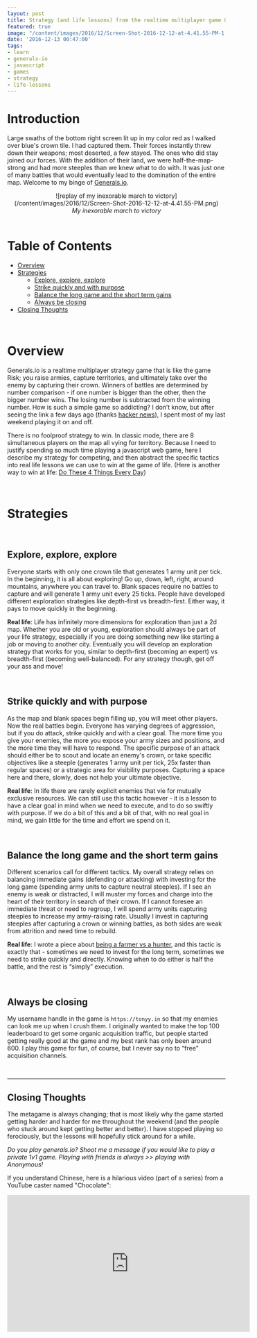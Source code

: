 ```yaml
---
layout: post
title: Strategy (and life lessons) from the realtime multiplayer game Generals.io
featured: true
image: "/content/images/2016/12/Screen-Shot-2016-12-12-at-4.41.55-PM-1.png"
date: '2016-12-13 00:47:00'
tags:
- learn
- generals-io
- javascript
- games
- strategy
- life-lessons
---
```


# Introduction

Large swaths of the bottom right screen lit up in my color red as I walked over blue's crown tile. I had captured them. Their forces instantly threw down their weapons; most deserted, a few stayed. The ones who did stay joined our forces. With the addition of their land, we were half-the-map-strong and had more steeples than we knew what to do with. It was just one of many battles that would eventually lead to the domination of the entire map. Welcome to my binge of [Generals.io](https://generals.io).

<div align="center">
![replay of my inexorable march to victory](/content/images/2016/12/Screen-Shot-2016-12-12-at-4.41.55-PM.png)
</div>
<div align="center">
<span style="font-style:italic">My inexorable march to victory</span>
</div>
<br />

# Table of Contents
<ul>
<li><a href="#overview">Overview</a></li>
<li><a href="#strategies">Strategies</a>
<ul style="margin-left:15px">
<li><a href="#exploreexploreexplore">Explore, explore, explore</a></li>
<li><a href="#strikequicklyandwithpurpose">Strike quickly and with purpose</a></li>
<li><a href="#balancethelonggameandtheshorttermgains">Balance the long game and the short term gains</a>
<li><a href="#alwaysbeclosing">Always be closing</a></li>
</ul></li>
<li><a href="#closingthoughts">Closing Thoughts</a></li>
</ul>

<br />

# Overview

Generals.io is a realtime multiplayer strategy game that is like the game Risk; you raise armies, capture territories, and ultimately take over the enemy by capturing their crown. Winners of battles are determined by number comparison - if one number is bigger than the other, then the bigger number wins. The losing number is subtracted from the winning number. How is such a simple game so addicting? I don’t know, but after seeing the link a few days ago (thanks [hacker news](https://news.ycombinator.com/item?id=13145781)), I spent most of my last weekend playing it on and off.

There is no foolproof strategy to win. In classic mode, there are 8 simultaneous players on the map all vying for territory. Because I need to justify spending so much time playing a javascript web game, here I describe my strategy for competing, and then abstract the specific tactics into real life lessons we can use to win at the game of life. (Here is another way to win at life: [Do These 4 Things Every Day](https://tonyy.in/do-these-4-things-every-day/))

<br />

# Strategies

<br />

## Explore, explore, explore

Everyone starts with only one crown tile that generates 1 army unit per tick. In the beginning, it is all about exploring! Go up, down, left, right, around mountains, anywhere you can travel to. Blank spaces require no battles to capture and will generate 1 army unit every 25 ticks. People have developed different exploration strategies like depth-first vs breadth-first. Either way, it pays to move quickly in the beginning.

**Real life**: Life has infinitely more dimensions for exploration than just a 2d map. Whether you are old or young, exploration should always be part of your life strategy, especially if you are doing something new like starting a job or moving to another city. Eventually you will develop an exploration strategy that works for you, similar to depth-first (becoming an expert) vs breadth-first (becoming well-balanced). For any strategy though, get off your ass and move!

<br />

## Strike quickly and with purpose

As the map and blank spaces begin filling up, you will meet other players. Now the real battles begin. Everyone has varying degrees of aggression, but if you do attack, strike quickly and with a clear goal. The more time you give your enemies, the more you expose your army sizes and positions, and the more time they will have to respond. The specific purpose of an attack should either be to scout and locate an enemy's crown, or take specific objectives like a steeple (generates 1 army unit per tick, 25x faster than regular spaces) or a strategic area for visibility purposes. Capturing a space here and there, slowly, does not help your ultimate objective.

**Real life**: In life there are rarely explicit enemies that vie for mutually exclusive resources. We can still use this tactic however - it is a lesson to have a clear goal in mind when we need to execute, and to do so swiftly with purpose. If we do a bit of this and a bit of that, with no real goal in mind, we gain little for the time and effort we spend on it.

<br />

## Balance the long game and the short term gains

Different scenarios call for different tactics. My overall strategy relies on balancing immediate gains (defending or attacking) with investing for the long game (spending army units to capture neutral steeples). If I see an enemy is weak or distracted, I will muster my forces and charge into the heart of their territory in search of their crown. If I cannot foresee an immediate threat or need to regroup, I will spend army units capturing steeples to increase my army-raising rate. Usually I invest in capturing steeples after capturing a crown or winning battles, as both sides are weak from attrition and need time to rebuild.

**Real life**: I wrote a piece about [being a farmer vs a hunter](https://tonyy.in/be-a-farmer-also/), and this tactic is exactly that - sometimes we need to invest for the long term, sometimes we need to strike quickly and directly. Knowing when to do either is half the battle, and the rest is “simply” execution.

<br />

## Always be closing

My username handle in the game is `https://tonyy.in` so that my enemies can look me up when I crush them. I originally wanted to make the top 100 leaderboard to get some organic acquisition traffic, but people started getting really good at the game and my best rank has only been around 600. I play this game for fun, of course, but I never say no to “free" acquisition channels.

<br />

---

## Closing Thoughts

The metagame is always changing; that is most likely why the game started getting harder and harder for me throughout the weekend (and the people who stuck around kept getting better and better). I have stopped playing so ferociously, but the lessons will hopefully stick around for a while.

*Do you play generals.io? Shoot me a message if you would like to play a private 1v1 game. Playing with friends is always >> playing with Anonymous!*

If you understand Chinese, here is a hilarious video (part of a series) from a YouTube caster named "Chocolate":

<div align="center">
<iframe width="560" height="315" src="https://www.youtube.com/embed/eCDTXsicx6M" frameborder="0" allowfullscreen></iframe>
</div>
